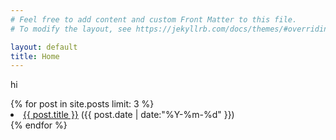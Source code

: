 ```yaml
---
# Feel free to add content and custom Front Matter to this file.
# To modify the layout, see https://jekyllrb.com/docs/themes/#overriding-theme-defaults

layout: default
title: Home
---
```





hi
<!--<form action="https://getform.io/f/c59903cf-f72a-4120-ade8-a1b147a1bb7c" method="POST">
    <input type="text" name="name">
    <input type="email" name="email">
    <input type="text" name="message">
    <input type="hidden" name="_gotcha" style="display:none !important">
    <input type="checkbox" name="subscribe" value="yes" checked>
    <input type="hidden" name="subscribe" value="no">
    <button type="submit">Send</button>-->
<div id="news">
{% for post in site.posts limit: 3 %}
  <div class="post_info">
    <li>
         <a href="{{ post.url }}">{{ post.title }}</a>
         <span>({{ post.date | date:"%Y-%m-%d" }})</span>
    </li>
    </div>
  {% endfor %}
</div>